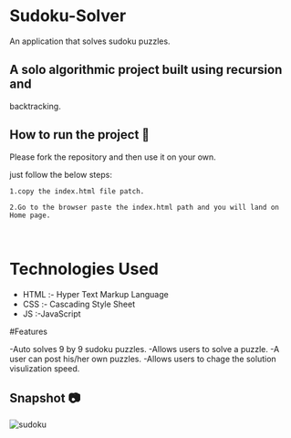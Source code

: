 
# Sudoku-Solver

An application that solves sudoku puzzles.

## A solo algorithmic project built using recursion and
backtracking.


## How to run the project 📑

Please fork the repository and then use it on your own.

just follow the below steps:

    1.copy the index.html file patch.

    2.Go to the browser paste the index.html path and you will land on Home page.


<br>

# Technologies Used

- HTML :- Hyper Text Markup Language
- CSS  :- Cascading Style Sheet
- JS :-JavaScript

#Features

-Auto solves 9 by 9 sudoku puzzles.
-Allows users to solve a puzzle.
-A user can post his/her own puzzles.
-Allows users to chage the solution visulization speed.

## Snapshot 📷

![sudoku](https://user-images.githubusercontent.com/77038690/127120886-725b1cdf-5db9-4a8d-bd0c-11d06ebcd5ab.jpg)

